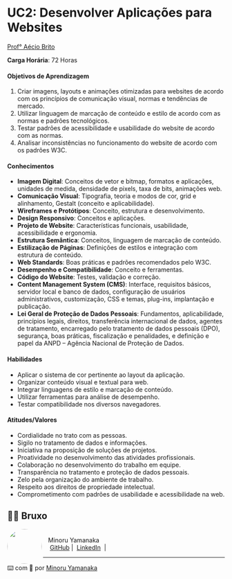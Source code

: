 # UC2: Desenvolver Aplicações para Websites

[Prof° Aécio Brito](https://github.com/aeciobrito)

**Carga Horária**: 72 Horas

#### Objetivos de Aprendizagem
1. Criar imagens, layouts e animações otimizadas para websites de acordo com os princípios de comunicação visual, normas e tendências de mercado.
2. Utilizar linguagem de marcação de conteúdo e estilo de acordo com as normas e padrões tecnológicos.
3. Testar padrões de acessibilidade e usabilidade do website de acordo com as normas.
4. Analisar inconsistências no funcionamento do website de acordo com os padrões W3C.

#### Conhecimentos
- **Imagem Digital**: Conceitos de vetor e bitmap, formatos e aplicações, unidades de medida, densidade de pixels, taxa de bits, animações web.
- **Comunicação Visual**: Tipografia, teoria e modos de cor, grid e alinhamento, Gestalt (conceito e aplicabilidade).
- **Wireframes e Protótipos**: Conceito, estrutura e desenvolvimento.
- **Design Responsivo**: Conceitos e aplicações.
- **Projeto de Website**: Características funcionais, usabilidade, acessibilidade e ergonomia.
- **Estrutura Semântica**: Conceitos, linguagem de marcação de conteúdo.
- **Estilização de Páginas**: Definições de estilos e integração com estrutura de conteúdo.
- **Web Standards**: Boas práticas e padrões recomendados pelo W3C.
- **Desempenho e Compatibilidade**: Conceito e ferramentas.
- **Código do Website**: Testes, validação e correção.
- **Content Management System (CMS)**: Interface, requisitos básicos, servidor local e banco de dados, configuração de usuários administrativos, customização, CSS e temas, plug-ins, implantação e publicação.
- **Lei Geral de Proteção de Dados Pessoais**: Fundamentos, aplicabilidade, princípios legais, direitos, transferência internacional de dados, agentes de tratamento, encarregado pelo tratamento de dados pessoais (DPO), segurança, boas práticas, fiscalização e penalidades, e definição e papel da ANPD – Agência Nacional de Proteção de Dados.

#### Habilidades
- Aplicar o sistema de cor pertinente ao layout da aplicação.
- Organizar conteúdo visual e textual para web.
- Integrar linguagens de estilo e marcação de conteúdo.
- Utilizar ferramentas para análise de desempenho.
- Testar compatibilidade nos diversos navegadores.

#### Atitudes/Valores
- Cordialidade no trato com as pessoas.
- Sigilo no tratamento de dados e informações.
- Iniciativa na proposição de soluções de projetos.
- Proatividade no desenvolvimento das atividades profissionais.
- Colaboração no desenvolvimento do trabalho em equipe.
- Transparência no tratamento e proteção de dados pessoais.
- Zelo pela organização do ambiente de trabalho.
- Respeito aos direitos de propriedade intelectual.
- Comprometimento com padrões de usabilidade e acessibilidade na web.

## 👨‍💻 Bruxo
<p>
    <img 
      align="left" 
      margin="10" 
      width="80" 
      style="border-radius: 500px;"
      src="https://avatars.githubusercontent.com/minoru-yamanaka?v=4"
    />
    <br>&nbsp;&nbsp;&nbsp;Minoru Yamanaka<br>
    &nbsp;&nbsp;&nbsp;
    <a href="https://github.com/minoru-yamanaka">
    GitHub</a>&nbsp;|&nbsp;
    <a href="https://www.linkedin.com/in/minoru-yamanaka-2272a6243/">LinkedIn</a>
    &nbsp;|&nbsp;
</p>

<p>

---
⌨️ com 💜 por [Minoru Yamanaka](https://github.com/minoru-yamanaka)
